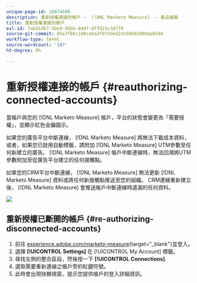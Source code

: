 ```yaml
---
unique-page-id: 18874690
description: 重新授權連接的帳戶 —  [!DNL Marketo Measure]  — 產品檔案
title: 重新授權連接的帳戶
exl-id: 7abd1d67-5bed-45bb-844f-0ffd23c3d7f8
source-git-commit: 65e7f8bc198ceba2f873ded23c94601080ad0546
workflow-type: tm+mt
source-wordcount: '187'
ht-degree: 0%

---
```


# 重新授權連接的帳戶 {#reauthorizing-connected-accounts}

當帳戶與您的 [!DNL Marketo Measure] 帳戶，平台的狀態會變更為「需要授權」，並顯示紅色金鑰圖示。

如果您的廣告平台中斷連線， [!DNL Marketo Measure] 將無法下載成本資料，或者，如果您已啟用自動標籤，請附加 [!DNL Marketo Measure] UTM參數至任何新建立的廣告。 [!DNL Marketo Measure] 帳戶中斷連線時，無法回溯將UTM參數附加至從廣告平台建立的任何接觸點。

如果您的CRM平台中斷連線， [!DNL Marketo Measure] 無法更新 [!DNL Marketo Measure] 資料或將任何新接觸點推送至您的組織。 CRM連線重新建立後， [!DNL Marketo Measure] 會推送帳戶中斷連線時遺漏的任何資料。

![](assets/1-1.png)

## 重新授權已斷開的帳戶 {#re-authorizing-disconnected-accounts}

1. 前往 [experience.adobe.com/marketo-measure](https://experience.adobe.com/marketo-measure){target=&quot;_blank&quot;}並登入。
1. 選擇 **[!UICONTROL Settings]** 在 [!UICONTROL My Account] 標籤。
1. 尋找左側的整合區段，然後按一下 **[!UICONTROL Connections]**.
1. 選取需要重新連線之帳戶旁的紅鍵符號。
1. 此時會出現快顯視窗，提示您提供帳戶的登入詳細資訊。
